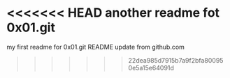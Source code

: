 <<<<<<< HEAD
another readme fot 0x01.git
=======
my first readme for 0x01.git
README update from github.com
>>>>>>> 22dea985d7915b7a9f2bfa800950e5a15e64091d
